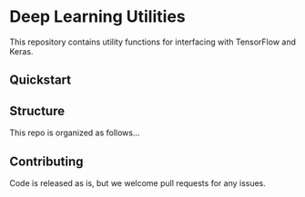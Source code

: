 # Deep Learning Utilities

This repository contains utility functions for interfacing with TensorFlow and Keras.

## Quickstart


## Structure

This repo is organized as follows...

## Contributing

Code is released as is, but we welcome pull requests for any issues.
